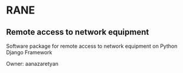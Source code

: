 # RANE
## Remote access to network equipment

Software package for remote access to network equipment on Python Django Framework

Owner: aanazaretyan
